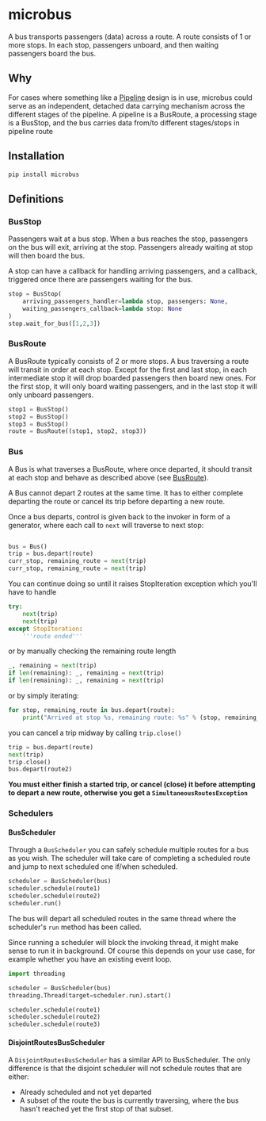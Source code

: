 # microbus

A bus transports passengers (data) across a route. A route consists of 1 or more stops.
In each stop, passengers unboard, and then waiting passengers board the bus.

## Why

For cases where something like a [Pipeline](https://en.wikipedia.org/wiki/Pipeline_(computing)) design is in use, microbus could serve as an independent, detached data carrying mechanism across the different stages of the pipeline. A pipeline is a BusRoute, a processing stage is a BusStop, and the bus carries data from/to different stages/stops in pipeline route


## Installation

```bash
pip install microbus
```

## Definitions

### BusStop

Passengers wait at a bus stop. When a bus reaches the stop, passengers on the bus will exit, arriving at the stop.
Passengers already waiting at stop will then board the bus.

A stop can have a callback for handling arriving passengers, and a callback, triggered once there are passengers waiting for the bus.

```python
stop = BusStop(
    arriving_passengers_handler=lambda stop, passengers: None,
    waiting_passengers_callback=lambda stop: None
)
stop.wait_for_bus([1,2,3])
```

### BusRoute

A BusRoute typically consists of 2 or more stops. A bus traversing a route will transit in order at each stop.
Except for the first and last stop, in each intermediate stop it will drop boarded passengers then board new ones.
For the first stop, it will only board waiting passengers, and in the last stop it will only unboard passengers.

```python
stop1 = BusStop()
stop2 = BusStop()
stop3 = BusStop()
route = BusRoute((stop1, stop2, stop3))
```

### Bus

A Bus is what traverses a BusRoute, where once departed, it should transit at each stop and behave as described
above (see [BusRoute](#busroute)).

A Bus cannot depart 2 routes at the same time. It has to either complete departing the route or cancel its trip
before departing a new route.

Once a bus departs, control is given back to the invoker in form of a generator, where each call to ```next```
will traverse to next stop:

```python

bus = Bus()
trip = bus.depart(route)
curr_stop, remaining_route = next(trip)
curr_stop, remaining_route = next(trip)
```
You can continue doing so until it raises StopIteration exception which you'll have to handle

```python
try:
    next(trip)
    next(trip)
except StopIteration:
    '''route ended'''
```

or by manually checking the remaining route length

```python
_, remaining = next(trip)
if len(remaining): _, remaining = next(trip)
if len(remaining): _, remaining = next(trip)
```
or by simply iterating:
```python
for stop, remaining_route in bus.depart(route):
    print("Arrived at stop %s, remaining route: %s" % (stop, remaining_route))
```
you can cancel a trip midway by calling ```trip.close()```
```python
trip = bus.depart(route)
next(trip)
trip.close()
bus.depart(route2)
```

**You must either finish a started trip, or cancel (close) it before attempting to depart a new route, otherwise
you get a ```SimultaneousRoutesException```**


### Schedulers

#### BusScheduler

Through a ```BusScheduler``` you can safely schedule multiple routes for a bus as you wish. The scheduler will
take care of completing a scheduled route and jump to next scheduled one if/when scheduled.

```python
scheduler = BusScheduler(bus)
scheduler.schedule(route1)
scheduler.schedule(route2)
scheduler.run()
```
The bus will depart all scheduled routes in the same thread where the scheduler's ```run``` method has been called.

Since running a scheduler will block the invoking thread, it might make sense
to run it in background. Of course this depends on your use case, for example whether you have an existing event loop.


```python
import threading

scheduler = BusScheduler(bus)
threading.Thread(target=scheduler.run).start()

scheduler.schedule(route1)
scheduler.schedule(route2)
scheduler.schedule(route3)
```

#### DisjointRoutesBusScheduler

A ```DisjointRoutesBusScheduler``` has a similar API to BusScheduler. The only difference is that the disjoint scheduler
will not schedule routes that are either:
- Already scheduled and not yet departed
- A subset of the route the bus is currently traversing, where the bus hasn't reached yet the first stop of that subset.
